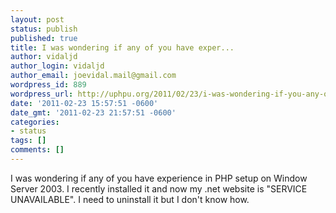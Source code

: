 ```yaml
---
layout: post
status: publish
published: true
title: I was wondering if any of you have exper...
author: vidaljd
author_login: vidaljd
author_email: joevidal.mail@gmail.com
wordpress_id: 889
wordpress_url: http://uphpu.org/2011/02/23/i-was-wondering-if-you-any-of-you-have-e/
date: '2011-02-23 15:57:51 -0600'
date_gmt: '2011-02-23 21:57:51 -0600'
categories:
- status
tags: []
comments: []
---
```

<p>I was wondering if any of you have experience in PHP setup on Window Server 2003.  I recently installed it and now my .net website is "SERVICE UNAVAILABLE".  I need to uninstall it but I don't know how.</p>
